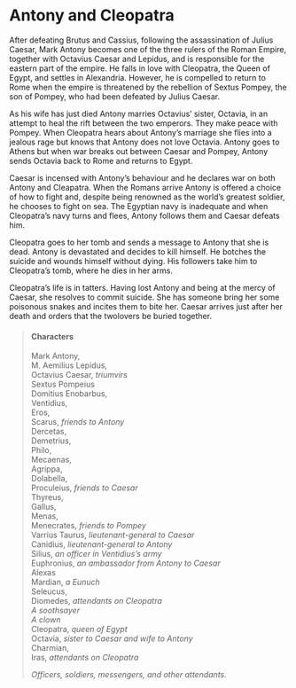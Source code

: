 <!-- ======================================================================
--- Search engine
title:          Antony and Cleopatra
keywords:       Antony, Cleopatra, tragedy
description:    Antony and Cleopatra by William Shakespeare.
--- Menu system
order:          10
text:           Antony and Cleopatra
hidden:         false
umbel:          false
--- Page properties
id:             
document:       
layout:         layout-2-left
$-left:         play-list
searchable:     true
======================================================================= -->

# Antony and Cleopatra

After defeating Brutus and Cassius, following the assassination of Julius Caesar,
Mark Antony becomes one of the three rulers of the Roman Empire, together with
Octavius Caesar and Lepidus, and is responsible for the eastern part of the
empire. He falls in love with Cleopatra, the Queen of Egypt, and settles in
Alexandria. However, he is compelled to return to Rome when the empire is
threatened by the rebellion of Sextus Pompey, the son of Pompey, who had been
defeated by Julius Caesar.

As his wife has just died Antony marries Octavius’ sister, Octavia, in an attempt
to heal the rift between the two emperors. They make peace with Pompey. When
Cleopatra hears about Antony’s marriage she flies into a jealous rage but knows
that Antony does not love Octavia. Antony goes to Athens but when war breaks out
between Caesar and Pompey, Antony sends Octavia back to Rome and returns to Egypt.

Caesar is incensed with Antony’s behaviour and he declares war on both Antony
and Cleapatra. When the Romans arrive Antony is offered a choice of how to fight
and, despite being renowned as the world’s greatest soldier, he chooses to fight
on sea. The Egyptian navy is inadequate and when Cleopatra’s navy turns and flees,
Antony follows them and Caesar defeats him.

Cleopatra goes to her tomb and sends a message to Antony that she is dead.
Antony is devastated and decides to kill himself. He botches the suicide and
wounds himself without dying. His followers take him to Cleopatra’s tomb, where
he dies in her arms.

Cleopatra’s life is in tatters. Having lost Antony and being at the mercy of
Caesar, she resolves to commit suicide. She has someone bring her some poisonous
snakes and incites them to bite her. Caesar arrives just after her death and
orders that the twolovers be buried together.

>   #### Characters
>   
>   Mark Antony,  
    M. Aemilius Lepidus,  
    Octavius Caesar, _triumvirs_  
    Sextus Pompeius  
    Domitius Enobarbus,  
    Ventidius,  
    Eros,  
    Scarus, _friends to Antony_  
    Dercetas,  
    Demetrius,  
    Philo,  
    Mecaenas,  
    Agrippa,  
    Dolabella,  
    Proculeius, _friends to Caesar_  
    Thyreus,  
    Gallus,  
    Menas,  
    Menecrates, _friends to Pompey_  
    Varrius
    Taurus, _lieutenant-general to Caesar_  
    Canidius, _lieutenant-general to Antony_  
    Silius, _an officer in Ventidius’s army_  
    Euphronius, _an ambassador from Antony to Caesar_  
    Alexas  
    Mardian, _a Eunuch_  
    Seleucus,  
    Diomedes, _attendants on Cleopatra_  
    _A soothsayer_  
    _A clown_  
    Cleopatra, _queen of Egypt_  
    Octavia, _sister to Caesar and wife to Antony_  
    Charmian,  
    Iras, _attendants on Cleopatra_
>   
>   _Officers, soldiers, messengers, and other attendants._
